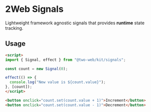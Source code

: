 # 2Web Signals

Lightweight framework agnostic signals that provides **runtime** state tracking.

## Usage

```html
<script>
import { Signal, effect } from "@two-web/kit/signals";

const count = new Signal(0);

effect(() => {
  console.log("New value is ${count.value}");
}, [count]);
</script>

<button onclick="count.set(count.value + 1)">Increment</button>
<button onclick="count.set(count.value - 1)">Decrement</button>
```
